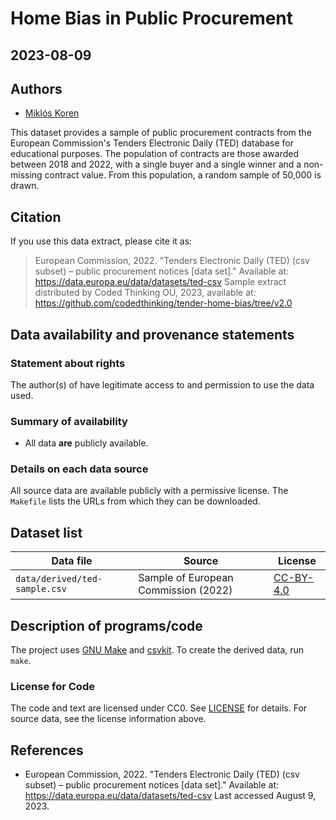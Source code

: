 
# Home Bias in Public Procurement
## 2023-08-09

## Authors
- [Miklós Koren](https://koren.mk)

This dataset provides a sample of public procurement contracts from the European Commission's Tenders Electronic Daily (TED) database for educational purposes. The population of contracts are those awarded between 2018 and 2022, with a single buyer and a single winner and a non-missing contract value. From this population, a random sample of 50,000 is drawn.

## Citation
If you use this data extract, please cite it as:

> European Commission, 2022. "Tenders Electronic Daily (TED) (csv subset) – public procurement notices [data set]." Available at: https://data.europa.eu/data/datasets/ted-csv Sample extract distributed by Coded Thinking OÜ, 2023, available at: https://github.com/codedthinking/tender-home-bias/tree/v2.0

## Data availability and provenance statements
### Statement about rights

The author(s) of have legitimate access to and permission to use the data used.

### Summary of availability
- All data **are** publicly available.

### Details on each data source

All source data are available publicly with a permissive license. The `Makefile` lists the URLs from which they can be downloaded.

## Dataset list

| Data file | Source | License |
|-----------|--------|----------|
| `data/derived/ted-sample.csv` | Sample of European Commission (2022) | [CC-BY-4.0](https://data.europa.eu/en/copyright-notice) |


## Description of programs/code

The project uses [GNU Make](https://www.gnu.org/software/make/) and [csvkit](https://csvkit.readthedocs.io/en/latest/). To create the derived data, run `make`.

### License for Code

The code and text are licensed under CC0. See [LICENSE](LICENSE) for details. For source data, see the license information above.


## References

- European Commission, 2022. "Tenders Electronic Daily (TED) (csv subset) – public procurement notices [data set]." Available at: https://data.europa.eu/data/datasets/ted-csv Last accessed August 9, 2023.

